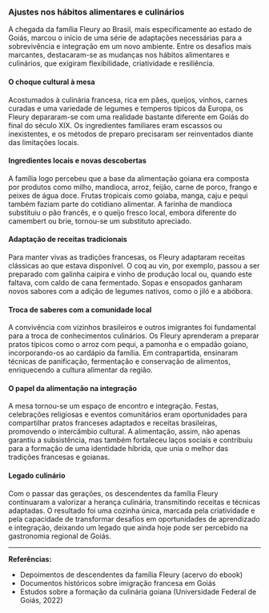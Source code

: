 ### Ajustes nos hábitos alimentares e culinários

A chegada da família Fleury ao Brasil, mais especificamente ao estado de Goiás, marcou o início de uma série de adaptações necessárias para a sobrevivência e integração em um novo ambiente. Entre os desafios mais marcantes, destacaram-se as mudanças nos hábitos alimentares e culinários, que exigiram flexibilidade, criatividade e resiliência.

#### O choque cultural à mesa

Acostumados à culinária francesa, rica em pães, queijos, vinhos, carnes curadas e uma variedade de legumes e temperos típicos da Europa, os Fleury depararam-se com uma realidade bastante diferente em Goiás do final do século XIX. Os ingredientes familiares eram escassos ou inexistentes, e os métodos de preparo precisaram ser reinventados diante das limitações locais.

#### Ingredientes locais e novas descobertas

A família logo percebeu que a base da alimentação goiana era composta por produtos como milho, mandioca, arroz, feijão, carne de porco, frango e peixes de água doce. Frutas tropicais como goiaba, manga, caju e pequi também faziam parte do cotidiano alimentar. A farinha de mandioca substituiu o pão francês, e o queijo fresco local, embora diferente do camembert ou brie, tornou-se um substituto apreciado.

#### Adaptação de receitas tradicionais

Para manter vivas as tradições francesas, os Fleury adaptaram receitas clássicas ao que estava disponível. O coq au vin, por exemplo, passou a ser preparado com galinha caipira e vinho de produção local ou, quando este faltava, com caldo de cana fermentado. Sopas e ensopados ganharam novos sabores com a adição de legumes nativos, como o jiló e a abóbora.

#### Troca de saberes com a comunidade local

A convivência com vizinhos brasileiros e outros imigrantes foi fundamental para a troca de conhecimentos culinários. Os Fleury aprenderam a preparar pratos típicos como o arroz com pequi, a pamonha e o empadão goiano, incorporando-os ao cardápio da família. Em contrapartida, ensinaram técnicas de panificação, fermentação e conservação de alimentos, enriquecendo a cultura alimentar da região.

#### O papel da alimentação na integração

A mesa tornou-se um espaço de encontro e integração. Festas, celebrações religiosas e eventos comunitários eram oportunidades para compartilhar pratos franceses adaptados e receitas brasileiras, promovendo o intercâmbio cultural. A alimentação, assim, não apenas garantiu a subsistência, mas também fortaleceu laços sociais e contribuiu para a formação de uma identidade híbrida, que unia o melhor das tradições francesas e goianas.

#### Legado culinário

Com o passar das gerações, os descendentes da família Fleury continuaram a valorizar a herança culinária, transmitindo receitas e técnicas adaptadas. O resultado foi uma cozinha única, marcada pela criatividade e pela capacidade de transformar desafios em oportunidades de aprendizado e integração, deixando um legado que ainda hoje pode ser percebido na gastronomia regional de Goiás.

---

**Referências:**  
- Depoimentos de descendentes da família Fleury (acervo do ebook)  
- Documentos históricos sobre imigração francesa em Goiás  
- Estudos sobre a formação da culinária goiana (Universidade Federal de Goiás, 2022)